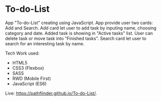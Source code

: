 # To-do-List

App "To-do-List" creating using JavaScript. App provide user two cards: Add and Search. Add card let user to add task by inputing name, choosing category and date. Added task is showing in "Active tasks" list. User can delete task or move task into "Finished tasks". Search card let user to search for an interesting task by name.


Tech Work used:
 - HTML5
 - CSS3 (Flexbox)
 - SASS
 - RWD (Mobile First)
 - JavaScript (ES6)


Live:  https://pathfiinder.github.io/To-do-List/.
